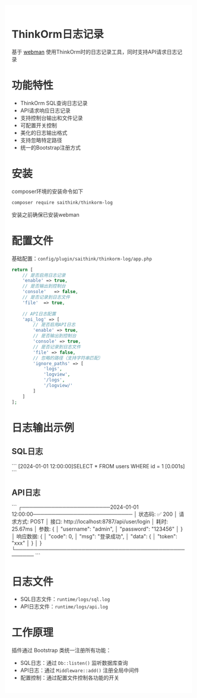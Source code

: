 <div style="padding:18px;max-width: 1024px;margin:0 auto;background-color:#fff;color:#333">
<h1>ThinkOrm日志记录</h1>

基于 <a href="https://www.workerman.net/webman" target="_blank">webman</a> 使用ThinkOrm时的日志记录工具，同时支持API请求日志记录

<h1>功能特性</h1>

- ThinkOrm SQL查询日志记录
- API请求响应日志记录
- 支持控制台输出和文件记录
- 可配置开关控制
- 美化的日志输出格式
- 支持忽略特定路径
- 统一的Bootstrap注册方式

<h1>安装</h1>

composer环境的安装命令如下

``` bash
composer require saithink/thinkorm-log
```

安装之前确保已安装webman

<h1>配置文件</h1>

基础配置：<code>config/plugin/saithink/thinkorm-log/app.php</code>

```php
return [
    // 是否启用日志记录
    'enable' => true,
    // 是否输出到控制台
    'console'   => false,
    // 是否记录到日志文件
    'file'  => true,
    
    // API日志配置
    'api_log' => [
        // 是否启用API日志
        'enable' => true,
        // 是否输出到控制台
        'console' => true,
        // 是否记录到日志文件
        'file' => false,
        // 忽略的路径（支持字符串匹配）
        'ignore_paths' => [
            'logs',
            'logview',
            '/logs',
            '/logview/'
        ]
    ]
];
```

<h1>日志输出示例</h1>

<h2>SQL日志</h2>
```
[2024-01-01 12:00:00]SELECT * FROM users WHERE id = 1 [0.001s]
```

<h2>API日志</h2>
```
┌────────────────────────2024-01-01 12:00:00───────────────────────────
│ 状态码: ✅ 200
│ 请求方式: POST
│ 接口: http://localhost:8787/api/user/login
│ 耗时: 25.67ms
│ 参数: {
│     "username": "admin",
│     "password": "123456"
│ }
│ 响应数据: {
│     "code": 0,
│     "msg": "登录成功",
│     "data": {
│         "token": "xxx"
│     }
│ }
└────────────────────────────────────────────────────
```

<h1>日志文件</h1>

- SQL日志文件：`runtime/logs/sql.log`
- API日志文件：`runtime/logs/api.log`

<h1>工作原理</h1>

插件通过 Bootstrap 类统一注册所有功能：
- SQL日志：通过 `Db::listen()` 监听数据库查询
- API日志：通过 `Middleware::add()` 注册全局中间件
- 配置控制：通过配置文件控制各功能的开关

</div>